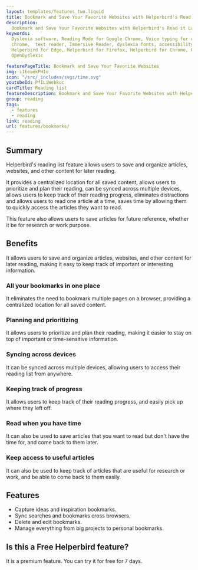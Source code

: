 ```yaml
---
layout: templates/features_two.liquid
title: Bookmark and Save Your Favorite Websites with Helperbird's Read it Later App - Never Forget a Must-Read Article Again
description:
  Bookmark and Save Your Favorite Websites with Helperbird's Read it Later App - Never Forget a Must-Read Article Again. Available in Chrome, Firefox, Edge and Safari.
keywords:
  Dyslexia software, Reading Mode for Google Chrome, Voice typing for chrome, Text to speech for
  chrome,  text reader, Immersive Reader, dyslexia fonts, accessibility software, dyslexia software,
  Helperbird for Edge, Helperbird for Firefox, Helperbird for Chrome, Opendyslexic for Chrome,
  OpenDyslexic

featurePageTitle: Bookmark and Save Your Favorite Websites
img: i1EeaekPHIo
icon: "/src/_includes/svgs/time.svg"
youtubeId: PfILiWebkuc
cardTitle: Reading list
featureDescription: Bookmark and Save Your Favorite Websites with Helperbird's Read it Later App. Never Forget a Must-Read Article Again.
group: reading
tags: 
  - features
  - reading
link: reading
url: features/bookmarks/
---
```


## Summary
Helperbird's reading list feature allows users to save and organize articles, websites, and other content for later reading. 

It provides a centralized location for all saved content, allows users to prioritize and plan their reading, can be synced across multiple devices, allows users to keep track of their reading progress, eliminates distractions and allows users to read one article at a time, saves time by allowing them to quickly access the articles they want to read. 

This feature also allows users to save articles for future reference, whether it be for research or work purpose.


## Benefits

It allows users to save and organize articles, websites, and other content for later reading, making it easy to keep track of important or interesting information.


### All your bookmarks in one place

It eliminates the need to bookmark multiple pages on a browser, providing a centralized location for all saved content.

### Planning and prioritizing
It allows users to prioritize and plan their reading, making it easier to stay on top of important or time-sensitive information.

### Syncing across devices
It can be synced across multiple devices, allowing users to access their reading list from anywhere.

### Keeping track of progress
It allows users to keep track of their reading progress, and easily pick up where they left off.

### Read when you have time
It can also be used to save articles that you want to read but don't have the time for, and come back to them later.

### Keep access to useful articles
It can also be used to keep track of articles that are useful for research or work, and be able to come back to them easily.


## Features

- Capture ideas and inspiration bookmarks.
- Sync searches and bookmarks cross browsers.
- Delete and edit bookmarks.
- Manage everything from big projects to personal bookmarks.



## Is this a Free Helperbird feature?
It is a premium feature. You can try it for free for 7 days.




















































